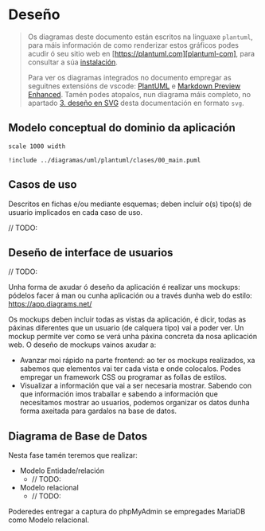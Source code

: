 # Deseño

> Os diagramas deste documento están escritos na linguaxe `plantuml`, para máis información de como renderizar estos gráficos podes acudir ó seu sitio web en [https://plantuml.com][plantuml-com], para consultar a súa [instalación][plantuml-starting].
>
> Para ver os diagramas integrados no documento empregar as seguitnes extensións de vscode: [PlantUML][plantuml-extension] e [Markdown Preview Enhanced][markdown-preview-enhanced]. Tamén podes atopalos, nun diagrama máis completo, no apartado [3. deseño en SVG][desenho-svg] desta documentación en formato `svg`.

## Modelo conceptual do dominio da aplicación

  ```plantuml {r my-chunk, R.options = list(width = 50)}
  scale 1000 width

  !include ../diagramas/uml/plantuml/clases/00_main.puml
  ```

## Casos de uso

Descritos en fichas e/ou mediante esquemas; deben incluír o(s) tipo(s) de usuario implicados en cada caso de uso.

// TODO:

## Deseño de interface de usuarios

// TODO:

Unha forma de axudar ó deseño da aplicación é realizar uns mockups: pódelos facer á man ou cunha aplicación ou a través dunha web do estilo: https://app.diagrams.net/

Os mockups deben incluir todas as vistas da aplicación, é dicir, todas as páxinas diferentes que un usuario (de calquera tipo) vai a poder ver. Un mockup permite ver como se verá unha páxina concreta da nosa aplicación web. O deseño de mockups vainos axudar a:

- Avanzar moi rápido na parte frontend: ao ter os mockups realizados, xa sabemos que elementos vai ter cada vista e onde colocalos. Podes empregar un framework CSS ou programar as follas de estilos.
- Visualizar a información que vai a ser necesaria mostrar. Sabendo con que información imos traballar e sabendo a información que necesitamos mostrar ao usuarios, podemos organizar os datos dunha forma axeitada para gardalos na base de datos.

## Diagrama de Base de Datos

Nesta fase tamén teremos que realizar:

- Modelo Entidade/relación
  - // TODO:
- Modelo relacional
  - // TODO:

Poderedes entregar a captura do phpMyAdmin se empregades MariaDB como Modelo relacional.

[//]: # (Listado dos links empregados)

   <!-- Enlaces a terceiros -->
   [plantuml-com]: <https://plantuml.com/es>

   [plantuml-starting]: <https://plantuml.com/es/starting>

   [plantuml-extension]: <https://marketplace.visualstudio.com/items?itemName=jebbs.puml>

   [markdown-preview-enhanced]: <https://marketplace.visualstudio.com/items?itemName=shd101wyy.markdown-preview-enhanced>

   <!-- Índice de seccións -->

   [estudio_preliminar]: <1_estudo_preliminar.md>

   [analise]: <2_analise.md>

   [desenho]: <3_deseno.md>

   [desenho-svg]: <3_deseno_svg.md>

   [codificacion_probas]: <4_codificacion_probas.md>

   [manuais]: <5_manuais.md>

   [estratexia_de_versionado]: <6_versionado.md>

   [changelog_api]: <../../CHANGELOG_API.md>
   [changelog_ui]: <../../CHANGELOG_UI.md>

   <!-- Anexos -->

   [referencias]: <a1_referencias.md>
   [planificacion]: <a2_planificacion.md>
   [orzamento]: <a3_orzamento.md>
